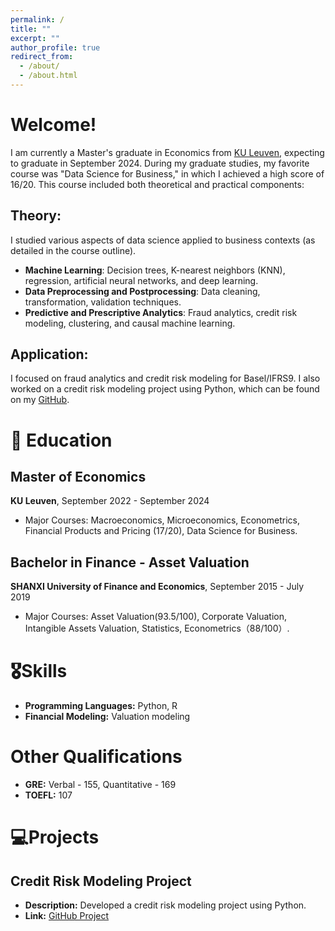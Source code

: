 ```yaml
---
permalink: /
title: ""
excerpt: ""
author_profile: true
redirect_from: 
  - /about/
  - /about.html
---
```

<span class='anchor' id='about-me'></span>

# Welcome!
I am currently a Master's graduate in Economics from [KU Leuven](https://www.kuleuven.be/english/), expecting to graduate in September 2024. During my graduate studies, my favorite course was "Data Science for Business," in which I achieved a high score of 16/20. This course included both theoretical and practical components:

## Theory:
I studied various aspects of data science applied to business contexts (as detailed in the course outline).
- **Machine Learning**: Decision trees, K-nearest neighbors (KNN), regression, artificial neural networks, and deep learning.
- **Data Preprocessing and Postprocessing**: Data cleaning, transformation, validation techniques.
- **Predictive and Prescriptive Analytics**: Fraud analytics, credit risk modeling, clustering, and causal machine learning.

## Application:
 I focused on fraud analytics and credit risk modeling for Basel/IFRS9. I also worked on a credit risk modeling project using Python, which can be found on my [GitHub](https://github.com/jianqi-wang/Credit-Risk-Modeling).

# 📖 Education

## Master of Economics
**KU Leuven**, September 2022 - September 2024
- Major Courses: Macroeconomics, Microeconomics, Econometrics, Financial Products and Pricing (17/20), Data Science for Business.

## Bachelor in Finance - Asset Valuation
**SHANXI University of Finance and Economics**, September 2015 - July 2019
- Major Courses: Asset Valuation(93.5/100), Corporate Valuation, Intangible Assets Valuation, Statistics, Econometrics（88/100）.

# 🎖Skills

- **Programming Languages:** Python, R
- **Financial Modeling:** Valuation modeling

# Other Qualifications

- **GRE:** Verbal - 155, Quantitative - 169
- **TOEFL:** 107

# 💻Projects

## Credit Risk Modeling Project
- **Description:** Developed a credit risk modeling project using Python.
- **Link:** [GitHub Project](https://github.com/jianqi-wang/Credit-Risk-Modeling)
